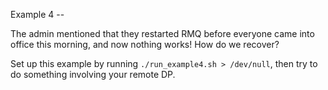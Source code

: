 Example 4 -- 

The admin mentioned that they restarted RMQ before everyone came into office this morning, and now nothing works! How do we recover?

Set up this example by running `./run_example4.sh > /dev/null`, then try to do something involving your remote DP.
